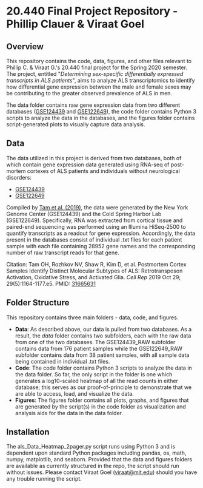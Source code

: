 # 20.440 Final Project Repository - Phillip Clauer & Viraat Goel
## Overview
This repository contains the code, data, figures, and other files relevant to Phillip C. & Viraat G.'s 20.440 final project for the
Spring 2020 semester. The project, entitled "*Determining sex-specific differentially expressed transcripts in ALS patients*", aims
to analyze ALS transcriptomics to identify how differential gene expression between the male and female sexes may be contributing to
the greater observed prevalence of ALS in men.

The data folder contains raw gene expression data from two different databases
([GSE124439](https://www.ncbi.nlm.nih.gov/geo/query/acc.cgi?acc=GSE124439) and
[GSE122649](https://www.ncbi.nlm.nih.gov/geo/query/acc.cgi?acc=GSE122649)), the code folder contains Python 3 scripts to analyze
the data in the databases, and the figures folder contains script-generated plots to visually capture data analysis.

## Data
The data utilized in this project is derived from two databases, both of which contain gene expression data generated using RNA-seq
of post-mortem cortexes of ALS patients and individuals without neurological disorders:
- [GSE124439](https://www.ncbi.nlm.nih.gov/geo/query/acc.cgi?acc=GSE124439)
- [GSE122649](https://www.ncbi.nlm.nih.gov/geo/query/acc.cgi?acc=GSE122649)

Compiled by [Tam et al. (2019)](https://www.ncbi.nlm.nih.gov/pmc/articles/PMC6866666/), the data were generated by the New York
Genome Center (GSE124439) and the Cold Spring Harbor Lab (GSE122649). Specifically, RNA was extracted from cortical tissue and
paired-end sequencing was performed using an Illumina HiSeq-2500 to quantify transcripts as a readout for gene expression. Accordingly,
the data present in the databases consist of individual .txt files for each patient sample with each file containing 28952 gene names
and the corresponding number of raw transcript reads for that gene.

Citation: Tam OH, Rozhkov NV, Shaw R, Kim D, et al. Postmortem Cortex Samples Identify Distinct Molecular Subtypes of ALS: Retrotransposon Activation, Oxidative Stress, and Activated Glia. *Cell Rep* 2019 Oct 29; 29(5):1164-1177.e5. PMID:
[31665631](https://www.ncbi.nlm.nih.gov/pubmed/31665631)

## Folder Structure
This repository contains three main folders - data, code, and figures.
- **Data**: As described above, our data is pulled from two databases. As a result, the *data* folder contains two subfolders, each
with the raw data from one of the two databases. The GSE124439_RAW subfolder contains data from 176 patient samples while the
GSE122649_RAW subfolder contains data from 38 patient samples, with all sample data being contained in individual .txt files.
- **Code**: The code folder contains Python 3 scripts to analyze the data in the data folder. So far, the only script in the folder
is one which generates a log10-scaled heatmap of all the read counts in either database; this serves as our proof-of-principle to
demonstrate that we are able to access, load, and visualize the data.
- **Figures**: The figures folder contains all plots, graphs, and figures that are generated by the script(s) in the code folder as
visualization and analysis aids for the data in the data folder.

## Installation
The als_Data_Heatmap_2pager.py script runs using Python 3 and is dependent upon standard Python packages including pandas, os,
math, numpy, matplotlib, and seaborn. Provided that the data and figures folders are available as currently structured in the repo,
the script should run without issues. Please contact Viraat Goel (viraat@mit.edu) should you have any trouble running the script.
